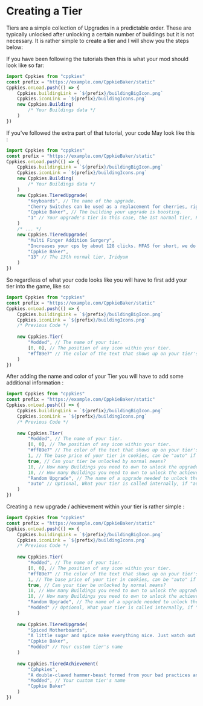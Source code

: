 # Creating a Tier

Tiers are a simple collection of Upgrades in a predictable order. These are typically unlocked after unlocking a certain number of buildings but it is not necessary. It is rather simple to create a tier and I will show you the steps below:

If you have been following the tutorials then this is what your mod should look like so far:

```ts
import Cppkies from "cppkies"
const prefix = "https://example.com/CppkieBaker/static"
Cppkies.onLoad.push(() => {
	Cppkies.buildingLink = `${prefix}/buildingBigIcon.png`
	Cppkies.iconLink = `${prefix}/buildingIcons.png`
	new Cppkies.Building(
		/* Your Buildings data */
	)
})
```

If you've followed the extra part of that tutorial, your code May look like this : 

```ts
import Cppkies from "cppkies"
const prefix = "https://example.com/CppkieBaker/static"
Cppkies.onLoad.push(() => {
	Cppkies.buildingLink = `${prefix}/buildingBigIcon.png`
	Cppkies.iconLink = `${prefix}/buildingIcons.png`
	new Cppkies.Building(
		/* Your Buildings data */
	)
	new Cppkies.TieredUpgrade(
		"Keyboards", // The name of the upgrade.
		"Cherry Switches can be used as a replacement for cherries, right? I guess it doesn't really matter, <b>everyone</b> loves clacky keys.", // Your upgrade's quote.
		"Cppkie Baker", // The building your upgrade is boosting. 
		"1" // Your upgrade's tier in this case, the 1st normal tier, Plain
	)
	/* ... */
	new Cppkies.TieredUpgrade(
		"Multi Finger Addition Surgery",
		"Increases your cps by about 128 clicks. MFAS for short, we do lung extensions as well if you're interested.",
		"Cppkie Baker",
		"13" // The 13th normal tier, Iridyum
	)
})
```

So regardless of what your code looks like you will have to first add your tier into the game, like so: 

```ts
import Cppkies from "cppkies"
const prefix = "https://example.com/CppkieBaker/static"
Cppkies.onLoad.push(() => {
	Cppkies.buildingLink = `${prefix}/buildingBigIcon.png`
	Cppkies.iconLink = `${prefix}/buildingIcons.png`
	/* Previous Code */
	
	new Cppkies.Tier(
		"Modded", // The name of your tier.
		[0, 0], // The position of any icon within your tier. 
		"#ff89e7" // The color of the text that shows up on your tier's upgrades after you buy the "Label Printer" heavenly upgrade.
	)
})
```

After adding the name and color of your Tier you will have to add some additional information : 
```ts
import Cppkies from "cppkies"
const prefix = "https://example.com/CppkieBaker/static"
Cppkies.onLoad.push(() => {
	Cppkies.buildingLink = `${prefix}/buildingBigIcon.png`
	Cppkies.iconLink = `${prefix}/buildingIcons.png`
	/* Previous Code */
	
	new Cppkies.Tier(
		"Modded", // The name of your tier.
		[0, 0], // The position of any icon within your tier. 
		"#ff89e7" // The color of the text that shows up on your tier's upgrades after you buy the "Label Printer" heavenly upgrade.
		1, // The base price of your tier in cookies, can be "auto" if you don't want to define it directly. 
		true, // Can your tier be unlocked by normal means?
		10, // How many Buildings you need to own to unlock the upgrade. 
		10, // How many Buildings you need to own to unlock the achievement.
		"Random Upgrade", // The name of a upgrade needed to unlock the upgrades in this tiers, can be null if none is needed
		"auto" // Optional, What your tier is called internally, if "auto" it is automatic
	)
})
```

Creating a new upgrade / achievement within your tier is rather simple : 

```ts
import Cppkies from "cppkies"
const prefix = "https://example.com/CppkieBaker/static"
Cppkies.onLoad.push(() => {
	Cppkies.buildingLink = `${prefix}/buildingBigIcon.png`
	Cppkies.iconLink = `${prefix}/buildingIcons.png`
	/* Previous Code */
	
	new Cppkies.Tier(
		"Modded", // The name of your tier.
		[0, 0], // The position of any icon within your tier. 
		"#ff89e7" // The color of the text that shows up on your tier's upgrades after you buy the "Label Printer" heavenly upgrade.
		1, // The base price of your tier in cookies, can be "auto" if you don't want to define it directly. 
		true, // Can your tier be unlocked by normal means?
		10, // How many Buildings you need to own to unlock the upgrade. 
		10, // How many Buildings you need to own to unlock the achievement.
		"Random Upgrade", // The name of a upgrade needed to unlock the upgrades in this tiers, can be null if none is needed
		"Modded" // Optional, What your tier is called internally, if "auto" it is automatic
	)
	
	new Cppkies.TieredUpgrade(
		"Spiced Motherboards",
		"A little sugar and spice make everything nice. Just watch out for bugs, they love sugar.",
		"Cppkie Baker", 
		"Modded" // Your custom tier's name
	)
	
	new Cppkies.TieredAchievement(
		"Cphpkies",
		"A double-clawed hammer-beast formed from your bad practices and errors.",
		"Modded", // Your custom tier's name
		"Cppkie Baker"
	)
})
```

